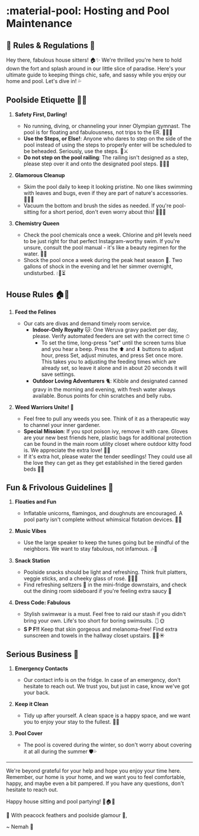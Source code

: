 # :material-pool: Hosting and Pool Maintenance

## 🌴 Rules & Regulations 🌴

Hey there, fabulous house sitters! 🏠✨ We're thrilled you're here to hold down the fort and splash around in our little slice of paradise. Here's your ultimate guide to keeping things chic, safe, and sassy while you enjoy our home and pool. Let's dive in! 💦

## Poolside Etiquette 🌊💅

1. **Safety First, Darling!**
    - No running, diving, or channeling your inner Olympian gymnast. The pool is for floating and fabulousness, not trips to the ER. 💁‍♀️🚫
    - **Use the Steps, or Else!**: Anyone who dares to step on the side of the pool instead of using the steps to properly enter will be scheduled to be beheaded. Seriously, use the steps. 👑⚔️
    - **Do not step on the pool railing**: The railing isn't designed as a step, please step over it and onto the designated pool steps. 🚷🛑👣

2. **Glamorous Cleanup**
    - Skim the pool daily to keep it looking pristine. No one likes swimming with leaves and bugs, even if they are part of nature's accessories. 🏊‍♂️✨
    - Vacuum the bottom and brush the sides as needed. If you're pool-sitting for a short period, don't even worry about this! 🧹🧽💦

3. **Chemistry Queen**
    - Check the pool chemicals once a week. Chlorine and pH levels need to be just right for that perfect Instagram-worthy swim. If you're unsure, consult the pool manual - it's like a beauty regimen for the water. 🧪💧
    - Shock the pool once a week during the peak heat season 🥵. Two gallons of shock in the evening and let her simmer overnight, undisturbed. 💧🌙⏳

## House Rules 🏠🎉

1. **Feed the Felines**
    - Our cats are divas and demand timely room service.
        - **Indoor-Only Royalty** 🐱: One Weruva gravy packet per day, please. Verify automated feeders are set with the correct time ⏱
            - To set the time, long-press "set" until the screen turns blue and you hear a beep. Press the ⬆ and ⬇ buttons to adjust hour, press Set, adjust minutes, and press Set once more. This takes you to adjusting the feeding times which are already set, so leave it alone and in about 20 seconds it will save settings.
        - **Outdoor Loving Adventurers** 🐈: Kibble and designated canned gravy in the morning and evening, with fresh water always available. Bonus points for chin scratches and belly rubs.

2. **Weed Warriors Unite! 🌱**
    - Feel free to pull any weeds you see. Think of it as a therapeutic way to channel your inner gardener.
    - **Special Mission**: If you spot poison ivy, remove it with care. Gloves are your new best friends here, plastic bags for additional protection can be found in the main room utility closet where outdoor kitty food is. We appreciate the extra love! 💚🧤
    - If it's extra hot, please water the tender seedlings! They could use all the love they can get as they get established in the tiered garden beds 🌱🌻

## Fun & Frivolous Guidelines 🎈

1. **Floaties and Fun**
    - Inflatable unicorns, flamingos, and doughnuts are encouraged. A pool party isn't complete without whimsical flotation devices. 🦄🍩

2. **Music Vibes**
    - Use the large speaker to keep the tunes going but be mindful of the neighbors. We want to stay fabulous, not infamous. 🎶🌟

3. **Snack Station**
    - Poolside snacks should be light and refreshing. Think fruit platters, veggie sticks, and a cheeky glass of rosé. 🍇🥒🍷
    - Find refreshing seltzers 🧉 in the mini-fridge downstairs, and check out the dining room sideboard if you're feeling extra saucy 🍹

4. **Dress Code: Fabulous**
    - Stylish swimwear is a must. Feel free to raid our stash if you didn't bring your own. Life's too short for boring swimsuits. 🩱🌞
    - **S P F!!** Keep that skin gorgeous and melanoma-free! Find extra sunscreen and towels in the hallway closet upstairs. 🧴🧁☀️

## Serious Business 💼

1. **Emergency Contacts**
    - Our contact info is on the fridge. In case of an emergency, don't hesitate to reach out. We trust you, but just in case, know we've got your back.

2. **Keep it Clean**
    - Tidy up after yourself. A clean space is a happy space, and we want you to enjoy your stay to the fullest. 🧹🌟

3. **Pool Cover**
    - The pool is covered during the winter, so don't worry about covering it at all during the summer 🛡️💦

---

We're beyond grateful for your help and hope you enjoy your time here. Remember, our home is your home, and we want you to feel comfortable, happy, and maybe even a bit pampered. If you have any questions, don't hesitate to reach out.

Happy house sitting and pool partying! 🌴🏠✨

🦚 With peacock feathers and poolside glamour 🦚,

~ Nemah 🌟
